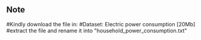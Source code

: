 ## Note

#Kindly download the file in:
#Dataset: Electric power consumption [20Mb]
#extract the file and rename it into "household_power_consumption.txt"
